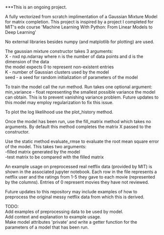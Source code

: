 ***This is an ongoing project.  

A fully vectorized from scratch implimentation of a Gaussian Mixture Model for matrix completion. This project is inspired by a project I completed for MIT's edx course 'Machine Learning With Python: From Linear Models to Deep Learning'  

No external libraries besides numpy (and matplotlib for plotting) are used.  

The gaussian mixture constructor takes 3 arguments:  
X - nxd np.ndarray where n is the number of data points and d is the dimension of the data  
    the model expects 0 to represent non-existent entries  
K - number of Gaussian clusters used by the model  
seed - a seed for random initialization of parameters of the model  

To train the model call the run method. Run takes one optional argument:  
min_variance - float representing the smallest possible variance the model can obtain. This is to prevent vanishing variance problem. Future updates to this model may employ regularization to fix this issue.  

To plot the log likelihood use the plot_history method.  

Once the model has been run, use the fill_matrix method which takes no arguments. By default this method completes the matrix X passed to the constructor.  

Use the static method evaluate_rmse to evaluate the root mean square error of the model. This takes two arguments:  
-filled matrix generated by the model  
-test matrix to be compared with the filled matrix  

An example usage on preprocessed real netflix data (provided by MIT) is shown in the associated jupyter notebook. Each row in the file represents a netflix user and the ratings from 1-5 they gave to each movie (represented by the columns). Entries of 0 represent movies they have not reviewed.  

Future updates to this repository may include examples of how to preprocess the original messy netflix data from which this is derived.  

TODO:  
Add examples of preprocessing data to be used by model.  
Add context and explanation to example usage.  
Make model attributes 'private' and write a getter function for the parameters of a model that has been run.  
